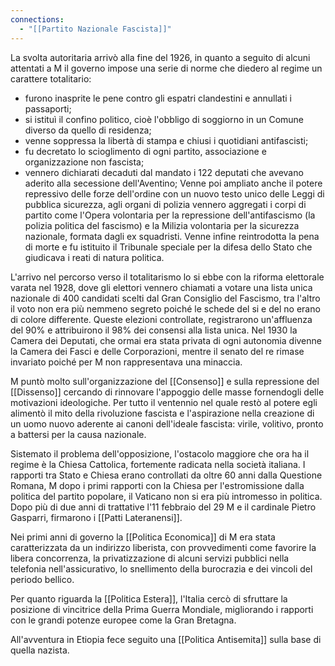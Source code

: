 ```yaml
---
connections:
  - "[[Partito Nazionale Fascista]]"
---
```

La svolta autoritaria arrivò alla fine del 1926, in quanto a seguito di alcuni attentati a M il governo impose una serie di norme che diedero al regime un carattere totalitario: 
- furono inasprite le pene contro gli espatri clandestini e annullati i passaporti;
- si istituì il confino politico, cioè l'obbligo di soggiorno in un Comune diverso da quello di residenza;
- venne soppressa la libertà di stampa e chiusi i quotidiani antifascisti;
- fu decretato lo scioglimento di ogni partito, associazione e organizzazione non fascista;
- vennero dichiarati decaduti dal mandato i 122 deputati che avevano aderito alla secessione dell'Aventino;
Venne poi ampliato anche il potere repressivo delle forze dell'ordine con un nuovo testo unico delle Leggi di pubblica sicurezza, agli organi di polizia vennero aggregati i corpi di partito come l'Opera volontaria per la repressione dell'antifascismo (la polizia politica del fascismo) e la Milizia volontaria per la sicurezza nazionale, formata dagli ex squadristi. Venne infine reintrodotta la pena di morte e fu istituito il Tribunale speciale per la difesa dello Stato che giudicava i reati di natura politica.

L'arrivo nel percorso verso il totalitarismo lo si ebbe con la riforma elettorale varata nel 1928, dove gli elettori vennero chiamati a votare una lista unica nazionale di 400 candidati scelti dal Gran Consiglio del Fascismo, tra l'altro il voto non era più nemmeno segreto poiché le schede del si e del no erano di colore differente. Queste elezioni controllate, registrarono un'affluenza del 90% e attribuirono il 98% dei consensi alla lista unica. Nel 1930 la Camera dei Deputati, che ormai era stata privata di ogni autonomia divenne la Camera dei Fasci e delle Corporazioni,  mentre il senato del re rimase invariato poiché per M non rappresentava una minaccia.

M puntò molto sull'organizzazione del [[Consenso]] e sulla repressione del [[Dissenso]] cercando di rinnovare l'appoggio delle masse fornendogli delle motivazioni ideologiche. Per tutto il ventennio nel quale restò al potere egli alimentò il mito della rivoluzione fascista e l'aspirazione nella creazione di un uomo nuovo aderente ai canoni dell'ideale fascista: virile, volitivo, pronto a battersi per la causa nazionale. 

Sistemato il problema dell'opposizione, l'ostacolo maggiore che ora ha il regime è la Chiesa Cattolica, fortemente radicata nella società italiana. I rapporti tra Stato e Chiesa erano controllati da oltre 60 anni dalla Questione Romana, M dopo i primi rapporti con la Chiesa per l'estromissione dalla politica del partito popolare, il Vaticano non si era più intromesso in politica. Dopo più di due anni di trattative l'11 febbraio del 29 M e il cardinale Pietro Gasparri, firmarono i [[Patti Lateranensi]].

Nei primi anni di governo la [[Politica Economica]] di M era stata caratterizzata da un indirizzo liberista, con provvedimenti come favorire la libera concorrenza, la privatizzazione di alcuni servizi pubblici nella telefonia nell'assicurativo, lo snellimento della burocrazia e dei vincoli del periodo bellico.  

Per quanto riguarda la [[Politica Estera]], l'Italia cercò di sfruttare la posizione di vincitrice della Prima Guerra Mondiale, migliorando i rapporti con le grandi potenze europee come la Gran Bretagna.

All'avventura in Etiopia fece seguito una [[Politica Antisemita]] sulla base di quella nazista.